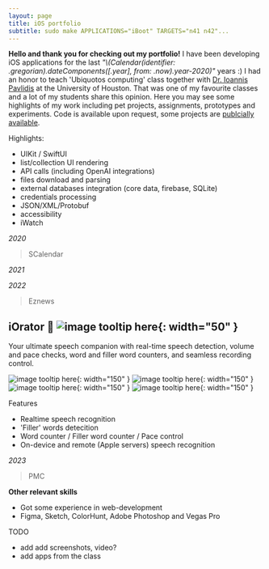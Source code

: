 ```yaml
---
layout: page
title: iOS portfolio
subtitle: sudo make APPLICATIONS="iBoot" TARGETS="n41 n42"...
---
```


**Hello and thank you for checking out my portfolio!**
I have been developing iOS applications for the last _"\\(Calendar(identifier: .gregorian).dateComponents([.year], from: .now).year-2020)"_ years :) I had an honor to teach 'Ubiquotos computing' class together with [Dr. Ioannis Pavlidis](https://www.linkedin.com/in/ioannis-t-pavlidis/) at the University of Houston. That was one of my favourite classes and a lot of my students share this opinion. Here you may see some highlights of my work including pet projects, assignments, prototypes and experiments. Code is available upon request, some projects are [publcially available](https://github.com/vvzhukov/COSC4355_public_files).

Highlights: 
- UIKit / SwiftUI
- list/collection UI rendering
- API calls (including OpenAI integrations)
- files download and parsing
- external databases integration (core data, firebase, SQLite)
- credentials processing
- JSON/XML/Protobuf
- accessibility
- iWatch


*2020*
> SCalendar

*2021*

*2022*
> Eznews  


## iOrator 👀 ![image tooltip here](/assets/img/port0_1_icon.png){: width="50" }
Your ultimate speech companion with real-time speech detection, volume and pace checks, word and filler word counters, and seamless recording control.  

![image tooltip here](/assets/img/port0_2_splash.png){: width="150" }
![image tooltip here](/assets/img/port0_3_main.png){: width="150" }
![image tooltip here](/assets/img/port0_4_rec.png){: width="150" }
![image tooltip here](/assets/img/port0_5_rdy.png){: width="150" }

Features
- Realtime speech recognition
- 'Filler' words detecition
- Word counter / Filler word counter / Pace control
- On-device and remote (Apple servers) speech recognition

*2023*
> PMC

**Other relevant skills**
- Got some experience in web-development
- Figma, Sketch, ColorHunt, Adobe Photoshop and Vegas Pro


TODO
- add add screenshots, video?
- add apps from the class
